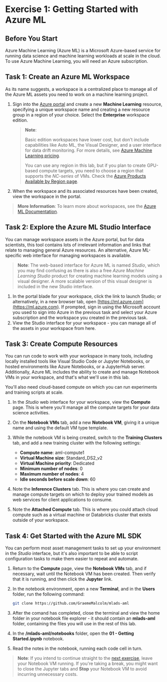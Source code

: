 # Exercise 1: Getting Started with Azure ML

## Before You Start

Azure Machine Learning (Azure ML) is a Microsoft Azure-based service for running data science and machine learning workloads at scale in the cloud. To use Azure Machine Learning, you will need an Azure subscription.

## Task 1: Create an Azure ML Workspace

As its name suggests, a workspace is a centralized place to manage all of the Azure ML assets you need to work on a machine learning project.

1. Sign into the [Azure portal](https://portal.azure.com) and create a new **Machine Learning** resource, specifying a unique workspace name and creating a new resource group in a region of your choice. Select the **Enterprise** workspace edition.

   > **Note**:
   >
   >Basic edition workspaces have lower cost, but don't include capabilities like Auto ML, the Visual Designer, and a user interface for data drift monitoring. For more details, see [Azure Machine Learning pricing](https://azure.microsoft.com/en-us/pricing/details/machine-learning/).
   >
   > You can use any region in this lab, but if you plan to create GPU-based compute targets, you need to choose a region that supports the *NC-series* of VMs. Check the [Azure Products Available by Region page](https://azure.microsoft.com/en-us/global-infrastructure/services/?products=virtual-machines).

2. When the workspace and its associated resources have been created, view the workspace in the portal.

> **More Information**: To learn more about workspaces, see the [Azure ML Documentation](https://docs.microsoft.com/en-us/azure/machine-learning/service/concept-workspace).

## Task 2: Explore the Azure ML Studio Interface

You can manage workspace assets in the Azure portal, but for data scientists, this tool contains lots of irrelevant information and links that relate to managing general Azure resources. An alternative, Azure ML-specific web interface for managing workspaces is available.

> **Note**: The web-based interface for Azure ML is named *Studio*, which you may find confusing as there is also a free *Azure Machine Learning Studio* product for creating machine learning models using a visual designer. A more scalable version of this visual designer is included in the new Studio interface.

1. In the portal blade for your workspace, click the link to launch Studio; or alternatively, in a new browser tab, open [https://ml.azure.com](https://ml.azure.com). If prompted, sign in using the Microsoft account you used to sign into Azure in the previous task and select your Azure subscription and the workspace you created in the previous task.
2. View the Studio interface for your workspace - you can manage all of the assets in your workspace from here.

## Task 3: Create Compute Resources

You can run code to work with your workspace in many tools, including locally installed tools like Visual Studio Code or Jupyter Notebooks, or hosted environments like Azure Notebooks, or a JupyterHub server. Additionally, Azure ML includes the ability to create and manage Notebook VMs in your workspace, and that's what we'll use in this lab.

You'll also need cloud-based compute on which you can run experiments and training scripts at scale.

1. In the *Studio* web interface for your workspace, view the **Compute** page. This is where you'll manage all the compute targets for your data science activities.
2. On the **Notebook VMs** tab, add a new **Notebook VM**, giving it a unique name and using the default VM type template.
3. While the notebook VM is being created, switch to the **Training Clusters** tab, and add a new training cluster with the following settings:
    * **Compute name**: aml-compute1
    * **Virtual Machine size**: Standard_DS2_v2
    * **Virtual Machine priority**: Dedicated
    * **Minimum number of nodes**: 0
    * **Maximum number of nodes**: 4
    * **Idle seconds before scale down**: 60

4. Note the **Inference Clusters** tab. This is where you can create and manage compute targets on which to deploy your trained models as web services for client applications to consume.

5. Note the **Attached Compute** tab. This is where you could attach cloud compute such as a virtual machine or Databricks cluster that exists outside of your workspace.

## Task 4: Get Started with the Azure ML SDK

You can perform most asset management tasks to set up your environment in the *Studio* interface, but it's also important to be able to script configuration tasks to make them easier to repeat and automate.

1. Return to the **Compute** page, view the **Notebook VMs** tab, and if necessary, wait until the Notebook VM has been created. Then verify that it is running, and then click the **Jupyter** link.
2. In the notebook environment, open a new **Terminal**, and in the **Users** folder, run the following command:

    ```bash
    git clone https://github.com/GraemeMalcolm/mlads-aml
    ```

3. After the comand has completed, close the terminal and view the home folder in your notebook file explorer - it should contain an **mlads-aml** folder, containing the files you will use in the rest of this lab.
4. In the **/mlads-aml/notebooks** folder, open the **01 - Getting Started.ipynb** notebook.
5. Read the notes in the notebook, running each code cell in turn.

> **Note**: If you intend to continue straight to the [next exercise](ex2.md), leave your Notebook VM running. If you're taking a break, you might want to close the Jupyter tabs and **Stop** your Notebook VM to avoid incurring unnecessary costs.
